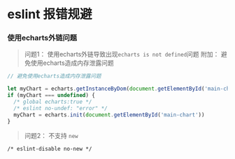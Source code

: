 # eslint 报错规避

### 使用echarts外链问题


> 问题1： 使用echarts外链导致出现`echarts is not defined`问题
> 附加： 避免使用echarts造成内存泄露问题

```js
// 避免使用echarts造成内存泄露问题

let myChart = echarts.getInstanceByDom(document.getElementById('main-chart'))
if (myChart === undefined) {
  /* global echarts:true */
  /* eslint no-undef: "error" */
  myChart = echarts.init(document.getElementById('main-chart'))
}
```

> 问题2： 不支持 `new`

```JS
/* eslint-disable no-new */
```